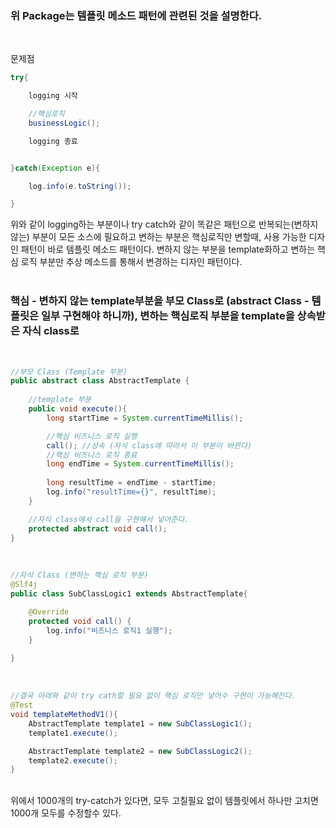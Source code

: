 ### 위 Package는 템플릿 메소드 패턴에 관련된 것을 설명한다. 
<br>

문제점
```java
try{

    logging 시작

    //핵심로직
    businessLogic();

    logging 종료


}catch(Exception e){

    log.info(e.toString());

}

```
위와 같이 logging하는 부분이나 try catch와 같이 똑같은 패턴으로 반복되는(변하지 않는) 부분이 모든 소스에 필요하고 변하는 부분은 핵심로직만 변할때, 
사용 가능한 디자인 패턴이 바로 템플릿 메소드 패턴이다. 변하지 않는 부분을 template화하고 변하는 핵심 로직 부분만 추상 메소드를 통해서 변경하는 디자인 패턴이다.<br><br>

### <b>핵심</b> - 변하지 않는 template부분을 부모 Class로 (abstract Class - 템플릿은 일부 구현해야 하니까), 변하는 핵심로직 부분을 template을 상속받은 자식 class로
<br>

```java
//부모 Class (Template 부분)
public abstract class AbstractTemplate {
    
    //template 부분
    public void execute(){
        long startTime = System.currentTimeMillis();

        //핵심 비즈니스 로직 실행
        call(); //상속 (자식 class에 따라서 이 부분이 바뀐다)
        //핵심 비즈니스 로직 종료
        long endTime = System.currentTimeMillis();
        
        long resultTime = endTime - startTime;
        log.info("resultTime={}", resultTime);
    }

    //자식 class에서 call을 구현해서 넣어준다.
    protected abstract void call();
}


```
<br>

```java
//자식 Class (변하는 핵심 로직 부분)
@Slf4j
public class SubClassLogic1 extends AbstractTemplate{

    @Override
    protected void call() {
        log.info("비즈니스 로직1 실행");
    }
    
}
```

<br>

```java
//결국 아래와 같이 try cath할 필요 없이 핵심 로직만 넣어수 구현이 가능해진다.
@Test
void templateMethodV1(){
    AbstractTemplate template1 = new SubClassLogic1();
    template1.execute();

    AbstractTemplate template2 = new SubClassLogic2();
    template2.execute();
}
```

<br>
위에서 1000개의 try-catch가 있다면, 모두 고칠필요 없이 템플릿에서 하나만 고치면 1000개 모두를 수정할수 있다.
